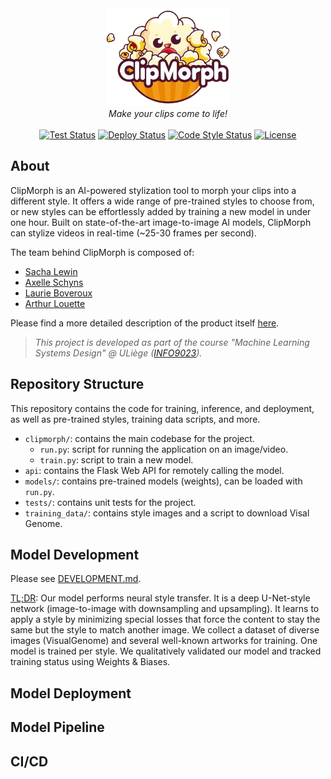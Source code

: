 <div align="center">
  <img src=".github/assets/clipmorph_logo.png" alt="ClipMorph Logo" 
width="200"/>
    <br>
    <em>Make your clips come to life!</em>
</div><br>

<div align="center">
    <a href='https://github.com/iSach/clipmorph/actions/workflows/clipmorph_tests.yml'>
        <img src='https://github.com/iSach/clipmorph/actions/workflows/clipmorph_tests.yml/badge.svg' alt='Test 
Status' /></a>
    <a href='https://github.com/iSach/clipmorph/actions/workflows/deploy.yml'>
        <img src='https://github.com/iSach/clipmorph/actions/workflows/deploy.yml/badge.svg' 
alt='Deploy Status' /></a>
    <a href='https://github.com/iSach/clipmorph/actions/workflows/code_style.yml'>
        <img src='https://github.com/iSach/clipmorph/actions/workflows/code_style.yml/badge.svg' 
alt='Code Style Status' /></a>
    <a href="https://github.com/iSach/clipmorph/blob/master/LICENSE">
        <img alt="License" src="https://img.shields.io/badge/License-MIT-blue.svg"></a>
</div>

## About

ClipMorph is an AI-powered stylization tool to morph your clips into a 
different style. It offers a wide range of pre-trained styles to choose from,
or new styles can be effortlessly added by training a new model in under 
one hour. Built on state-of-the-art image-to-image AI models, ClipMorph can 
stylize videos in real-time (~25-30 frames per second).

The team behind ClipMorph is composed of:
- [Sacha Lewin](https://github.com/iSach)
- [Axelle Schyns](https://github.com/AxelleSchyns)
- [Laurie Boveroux](https://github.com/LaurieBvrx)
- [Arthur Louette](https://github.com/LouetteArthur)

Please find a more detailed description of the product itself [here](canvas.pdf).

> _This project is developed as part of the course "Machine Learning Systems 
Design" @ ULiège ([INFO9023](https://github.com/ThomasVrancken/info9023-mlops))._

## Repository Structure

This repository contains the code for training, inference, and deployment, 
as well as pre-trained styles, training data scripts, and more.

- `clipmorph/`: contains the main codebase for the project.
  - `run.py`: script for running the application on an image/video.
  - `train.py`: script to train a new model.
- `api`: contains the Flask Web API for remotely calling the model.
- `models/`: contains pre-trained models (weights), can be loaded with `run.py`.
- `tests/`: contains unit tests for the project.
- `training_data/`: contains style images and a script to download Visal 
  Genome.

## Model Development

Please see [DEVELOPMENT.md](DEVELOPMENT.md).

<u>TL;DR</u>: Our model performs neural style transfer. It is a deep 
U-Net-style 
network (image-to-image with downsampling and upsampling). It learns to 
apply a style by minimizing special losses that force the content to stay 
the same but the style to match another image. We collect a dataset of diverse 
images (VisualGenome) and several well-known artworks for training. One 
model is trained per style. We qualitatively validated our model and tracked 
training status using Weights & Biases.

## Model Deployment

## Model Pipeline

## CI/CD
